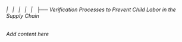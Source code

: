 ###### |   |   |   |   |   ├── Verification Processes to Prevent Child Labor in the Supply Chain

*Add content here*